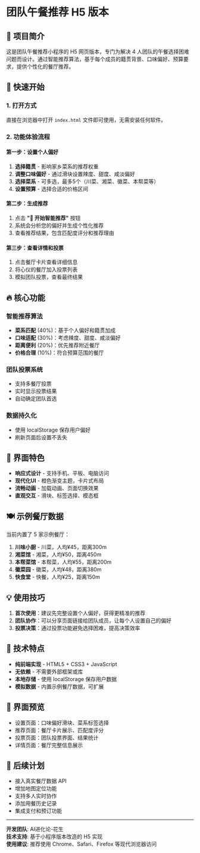 # 团队午餐推荐 H5 版本

## 🎯 项目简介

这是团队午餐推荐小程序的 H5 网页版本，专门为解决 4 人团队的午餐选择困难问题而设计。通过智能推荐算法，基于每个成员的籍贯背景、口味偏好、预算要求，提供个性化的餐厅推荐。

## 🚀 快速开始

### 1. 打开方式
直接在浏览器中打开 `index.html` 文件即可使用，无需安装任何软件。

### 2. 功能体验流程

#### 第一步：设置个人偏好
1. **选择籍贯** - 影响家乡菜系的推荐权重
2. **调整口味偏好** - 通过滑块设置辣度、甜度、咸淡偏好
3. **选择菜系** - 可多选，最多5个（川菜、湘菜、徽菜、本帮菜等）
4. **设置预算** - 选择合适的价格区间

#### 第二步：生成推荐
1. 点击 **"🎯 开始智能推荐"** 按钮
2. 系统会分析您的偏好并生成个性化推荐
3. 查看推荐结果，包含匹配度评分和推荐理由

#### 第三步：查看详情和投票
1. 点击餐厅卡片查看详细信息
2. 将心仪的餐厅加入投票列表
3. 模拟团队投票，查看最终结果

## 🔥 核心功能

### 智能推荐算法
- **菜系匹配** (40%)：基于个人偏好和籍贯加成
- **口味适配** (30%)：考虑辣度、甜度、咸淡偏好
- **距离便利** (20%)：优先推荐附近餐厅
- **价格合理** (10%)：符合预算范围的餐厅

### 团队投票系统
- 支持多餐厅投票
- 实时显示投票结果
- 自动确定团队首选

### 数据持久化
- 使用 localStorage 保存用户偏好
- 刷新页面后设置不丢失

## 📱 界面特色

- **响应式设计** - 支持手机、平板、电脑访问
- **现代化UI** - 橙色渐变主题，卡片式布局
- **流畅动画** - 加载动画、页面切换效果
- **直观交互** - 滑块、标签选择、模态框

## 🍽️ 示例餐厅数据

当前内置了 5 家示例餐厅：
1. **川味小厨** - 川菜，人均¥45，距离300m
2. **湘菜馆** - 湘菜，人均¥50，距离450m  
3. **本帮菜馆** - 本帮菜，人均¥55，距离200m
4. **徽菜园** - 徽菜，人均¥48，距离380m
5. **快食堂** - 快餐，人均¥25，距离150m

## 💡 使用技巧

1. **首次使用**：建议先完整设置个人偏好，获得更精准的推荐
2. **团队协作**：可以分享页面链接给团队成员，让每个人设置自己的偏好
3. **投票决策**：通过投票功能避免选择困难，提高决策效率

## 🔧 技术特点

- **纯前端实现** - HTML5 + CSS3 + JavaScript
- **无依赖** - 不需要外部框架或库
- **本地存储** - 使用 localStorage 保存用户数据
- **模拟数据** - 内置示例餐厅数据，可扩展

## 🎨 界面预览

- 设置页面：口味偏好滑块、菜系标签选择
- 推荐页面：餐厅卡片展示、匹配度评分
- 投票页面：团队投票界面、结果统计
- 详情页面：餐厅完整信息展示

## 📝 后续计划

- 接入真实餐厅数据 API
- 增加地图定位功能
- 支持多人实时协作
- 添加用餐历史记录
- 集成支付和预订功能

---

**开发团队**: AI进化论-花生  
**技术支持**: 基于小程序版本改造的 H5 实现  
**使用建议**: 推荐使用 Chrome、Safari、Firefox 等现代浏览器访问 